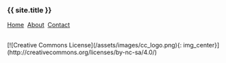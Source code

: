 
### {{ site.title }}

[Home](/index) &nbsp;[About](/about) &nbsp;[Contact](/contact)

<br>
[![Creative Commons License](/assets/images/cc_logo.png){: img_center}](http://creativecommons.org/licenses/by-nc-sa/4.0/)
